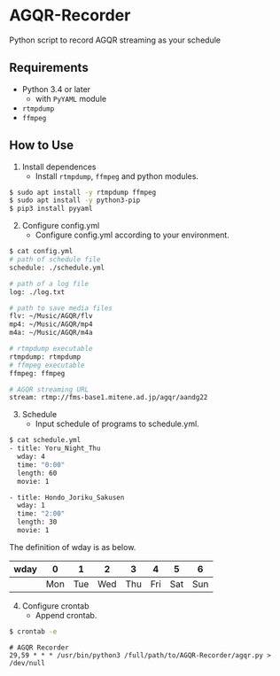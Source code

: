 # AGQR-Recorder

Python script to record AGQR streaming as your schedule

## Requirements

- Python 3.4 or later
    - with `PyYAML` module
- `rtmpdump`
- `ffmpeg`

## How to Use

1. Install dependences
    - Install `rtmpdump`, `ffmpeg` and python modules.

```bash
$ sudo apt install -y rtmpdump ffmpeg
$ sudo apt install -y python3-pip
$ pip3 install pyyaml
```

2. Configure config.yml
    - Configure config.yml according to your environment.

```bash
$ cat config.yml
# path of schedule file
schedule: ./schedule.yml

# path of a log file
log: ./log.txt

# path to save media files
flv: ~/Music/AGQR/flv
mp4: ~/Music/AGQR/mp4
m4a: ~/Music/AGQR/m4a

# rtmpdump executable
rtmpdump: rtmpdump
# ffmpeg executable
ffmpeg: ffmpeg

# AGQR streaming URL
stream: rtmp://fms-base1.mitene.ad.jp/agqr/aandg22
```

3. Schedule
    - Input schedule of programs to schedule.yml.

```bash
$ cat schedule.yml
- title: Yoru_Night_Thu
  wday: 4
  time: "0:00"
  length: 60
  movie: 1

- title: Hondo_Joriku_Sakusen
  wday: 1
  time: "2:00"
  length: 30
  movie: 1
```

The definition of wday is as below.

| wday | 0 | 1 | 2 | 3 | 4 | 5 | 6 |
|------|:-:|:-:|:-:|:-:|:-:|:-:|:-:|
|      |Mon|Tue|Wed|Thu|Fri|Sat|Sun|

4. Configure crontab
    - Append crontab.

```bash
$ crontab -e
```

```crontab
# AGQR Recorder
29,59 * * * /usr/bin/python3 /full/path/to/AGQR-Recorder/agqr.py > /dev/null
```
